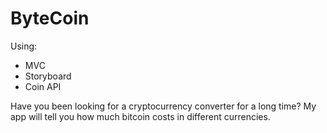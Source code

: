 # ByteCoin #

Using:

* MVC
* Storyboard
* Coin API

Have you been looking for a cryptocurrency converter for a long time?
My app will tell you how much bitcoin costs in different currencies. 
